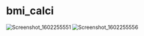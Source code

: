 # bmi_calci
![Screenshot_1602255551](https://user-images.githubusercontent.com/63286192/95609894-1685f680-0a7d-11eb-84d3-721a23da47f6.png)
![Screenshot_1602255556](https://user-images.githubusercontent.com/63286192/95609918-1ede3180-0a7d-11eb-9416-53ba0b570b35.png)
